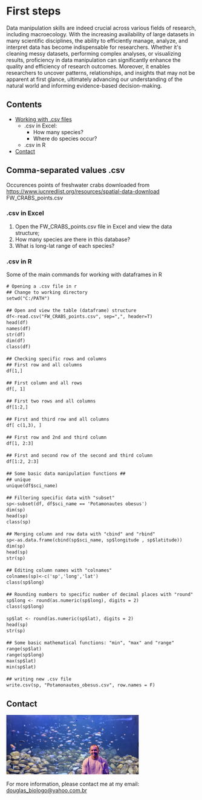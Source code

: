 # First steps

Data manipulation skills are indeed crucial across various fields of research, including macroecology. With the increasing availability of large datasets in many scientific disciplines, the ability to efficiently manage, analyze, and interpret data has become indispensable for researchers. Whether it's cleaning messy datasets, performing complex analyses, or visualizing results, proficiency in data manipulation can significantly enhance the quality and efficiency of research outcomes. Moreover, it enables researchers to uncover patterns, relationships, and insights that may not be apparent at first glance, ultimately advancing our understanding of the natural world and informing evidence-based decision-making.


## Contents
- [Working with .csv files](#working-with-csv)
    - .csv in Excel:
      - How many species?
      - Where do species occur?
    - .csv in R
- [Contact](#contact)

## Comma-separated values .csv
Occurences points of freshwater crabs downloaded from https://www.iucnredlist.org/resources/spatial-data-download  
FW_CRABS_points.csv

### .csv in Excel
1) Open the FW_CRABS_points.csv file in Excel and view the data structure;
2) How many species are there in this database?
3) What is long-lat range of each species?

### .csv in R
Some of the main commands for working with dataframes in R

```
# Opening a .csv file in r
## Change to working directory
setwd("C:/PATH")

## Open and view the table (dataframe) structure
df<-read.csv("FW_CRABS_points.csv", sep=",", header=T)
head(df)
names(df)
str(df)
dim(df)
class(df)

## Checking specific rows and columns
## First row and all columns
df[1,]

## First column and all rows
df[, 1]

## First two rows and all columns
df[1:2,]

## First and third row and all columns
df[ c(1,3), ]

## First row and 2nd and third column
df[1, 2:3]

## First and second row of the second and third column
df[1:2, 2:3]

## Some basic data manipulation functions ##
## unique
unique(df$sci_name)

## Filtering specific data with "subset"
sp<-subset(df, df$sci_name == 'Potamonautes obesus')
dim(sp)
head(sp)
class(sp)

## Merging column and row data with "cbind" and "rbind"
sp<-as.data.frame(cbind(sp$sci_name, sp$longitude , sp$latitude))
dim(sp)
head(sp)
str(sp)

## Editing column names with "colnames"
colnames(sp)<-c('sp','long','lat')
class(sp$long)

## Rounding numbers to specific number of decimal places with "round"
sp$long <- round(as.numeric(sp$long), digits = 2)
class(sp$long)

sp$lat <- round(as.numeric(sp$lat), digits = 2)
head(sp)
str(sp)

## Some basic mathematical functions: "min", "max" and "range"
range(sp$lat)
range(sp$long)
max(sp$lat)
min(sp$lat)

## writing new .csv file
write.csv(sp, "Potamonautes_obesus.csv", row.names = F)
```

## Contact
<img src="foto.jpg" width="350">

For more information, please contact me at my email: douglas_biologo@yahoo.com.br
